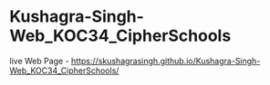 # Kushagra-Singh-Web_KOC34_CipherSchools
live Web Page -  https://skushagrasingh.github.io/Kushagra-Singh-Web_KOC34_CipherSchools/
